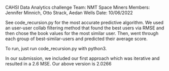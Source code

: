 CAHSI Data Analytics challenge
Team: NMT Space Miners
Members: Jennifer Minnich, Otto Strack, Aedan Wells
Date: 10/06/2022

See code_recursion.py for the most accurate predictive algorithm. We used an user-user 
collab filtering method that found the best users via RMSE and then chose the book values
for the most similar user. Then, went through each group of best-similar-users and predicted
their average score.

To run, just run code_recursion.py with python3.

In our submission, we included our first approach which was iterative and resulted
in a 2.6 MSE. Our above version is 2.0266